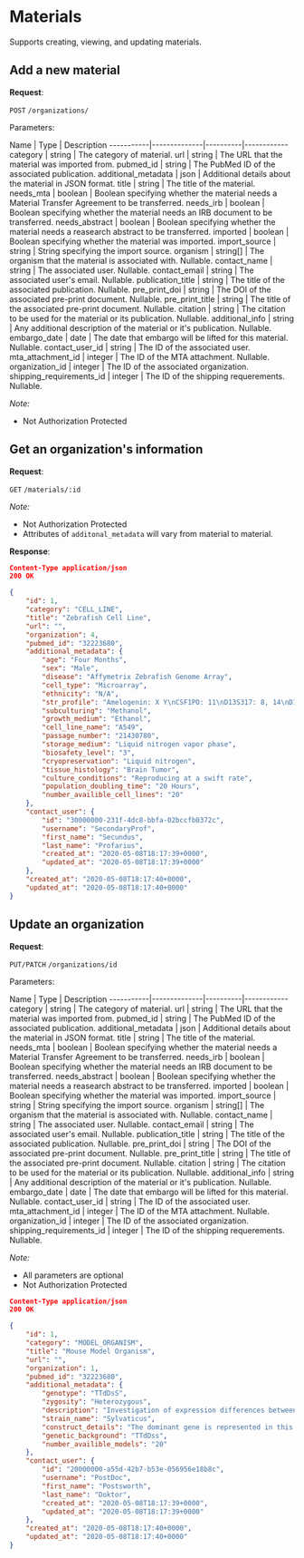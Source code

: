 # Materials
Supports creating, viewing, and updating materials.

## Add a new material

**Request**:

`POST` `/organizations/`

Parameters:

Name       | Type         |  Description
-----------|--------------|----------|------------
category                 | string    | The category of material.
url                      | string    | The URL that the material was imported from.
pubmed_id                | string    | The PubMed ID of the associated publication.
additional_metadata      | json      | Additional details about the material in JSON format.
title                    | string    | The title of the material.
needs_mta                | boolean   | Boolean specifying whether the material needs a Material Transfer Agreement to be transferred.
needs_irb                | boolean   | Boolean specifying whether the material needs an IRB document to be transferred.
needs_abstract           | boolean   | Boolean specifying whether the material needs a reasearch abstract to be transferred.
imported                 | boolean   | Boolean specifying whether the material was imported.
import_source            | string    | String specifying the import source.
organism                 | string[]  | The organism that the material is associated with. Nullable.
contact_name             | string    | The associated user. Nullable.
contact_email            | string    | The associated user's email. Nullable.
publication_title        | string    | The title of the associated publication. Nullable.
pre_print_doi            | string    | The DOI of the associated pre-print document. Nullable.
pre_print_title          | string    | The title of the associated pre-print document. Nullable.
citation                 | string    | The citation to be used for the material or its publication. Nullable.
additional_info          | string    | Any additional description of the material or it's publication. Nullable.
embargo_date             | date      | The date that embargo will be lifted for this material. Nullable.
contact_user_id          | string    | The ID of the associated user.
mta_attachment_id        | integer   | The ID of the MTA attachment. Nullable.
organization_id          | integer   | The ID of the associated organization.
shipping_requirements_id | integer   | The ID of the shipping requerements. Nullable.

*Note:*

- Not Authorization Protected

## Get an organization's information

**Request**:

`GET` `/materials/:id`

*Note:*

- Not Authorization Protected
- Attributes of ```additonal_metadata``` will vary from material to material.

**Response**:

```json
Content-Type application/json
200 OK

{
    "id": 1,
    "category": "CELL_LINE",
    "title": "Zebrafish Cell Line",
    "url": "",
    "organization": 4,
    "pubmed_id": "32223680",
    "additional_metadata": {
        "age": "Four Months",
        "sex": "Male",
        "disease": "Affymetrix Zebrafish Genome Array",
        "cell_type": "Microarray",
        "ethnicity": "N/A",
        "str_profile": "Amelogenin: X Y\nCSF1PO: 11\nD13S317: 8, 14\nD16S539: 9, 11\nD5S818: 11, 13\nD7S820: 10\nTH01: 6, 9.3\nTPOX: 9, 12\nvWA: 16, 17",
        "subculturing": "Methanol",
        "growth_medium": "Ethanol",
        "cell_line_name": "A549",
        "passage_number": "21430780",
        "storage_medium": "Liquid nitrogen vapor phase",
        "biosafety_level": "3",
        "cryopreservation": "Liquid nitrogen",
        "tissue_histology": "Brain Tumor",
        "culture_conditions": "Reproducing at a swift rate",
        "population_doubling_time": "20 Hours",
        "number_availible_cell_lines": "20"
    },
    "contact_user": {
        "id": "30000000-231f-4dc8-bbfa-02bccfb0372c",
        "username": "SecondaryProf",
        "first_name": "Secundus",
        "last_name": "Profarius",
        "created_at": "2020-05-08T18:17:39+0000",
        "updated_at": "2020-05-08T18:17:39+0000"
    },
    "created_at": "2020-05-08T18:17:40+0000",
    "updated_at": "2020-05-08T18:17:40+0000"
}
```

## Update an organization

**Request**:

`PUT/PATCH` `/organizations/id`

Parameters:

Name       | Type         |  Description
-----------|--------------|----------|------------
category                 | string    | The category of material.
url                      | string    | The URL that the material was imported from.
pubmed_id                | string    | The PubMed ID of the associated publication.
additional_metadata      | json      | Additional details about the material in JSON format.
title                    | string    | The title of the material.
needs_mta                | boolean   | Boolean specifying whether the material needs a Material Transfer Agreement to be transferred.
needs_irb                | boolean   | Boolean specifying whether the material needs an IRB document to be transferred.
needs_abstract           | boolean   | Boolean specifying whether the material needs a reasearch abstract to be transferred.
imported                 | boolean   | Boolean specifying whether the material was imported.
import_source            | string    | String specifying the import source.
organism                 | string[]  | The organism that the material is associated with. Nullable.
contact_name             | string    | The associated user. Nullable.
contact_email            | string    | The associated user's email. Nullable.
publication_title        | string    | The title of the associated publication. Nullable.
pre_print_doi            | string    | The DOI of the associated pre-print document. Nullable.
pre_print_title          | string    | The title of the associated pre-print document. Nullable.
citation                 | string    | The citation to be used for the material or its publication. Nullable.
additional_info          | string    | Any additional description of the material or it's publication. Nullable.
embargo_date             | date      | The date that embargo will be lifted for this material. Nullable.
contact_user_id          | string    | The ID of the associated user.
mta_attachment_id        | integer   | The ID of the MTA attachment. Nullable.
organization_id          | integer   | The ID of the associated organization.
shipping_requirements_id | integer   | The ID of the shipping requerements. Nullable.

*Note:*

- All parameters are optional
- Not Authorization Protected

```json
Content-Type application/json
200 OK

{
    "id": 1,
    "category": "MODEL_ORGANISM",
    "title": "Mouse Model Organism",
    "url": "",
    "organization": 1,
    "pubmed_id": "32223680",
    "additional_metadata": {
        "genotype": "TTdDsS",
        "zygosity": "Heterozygous",
        "description": "Investigation of expression differences between skin and melanomas from a house mouse.",
        "strain_name": "Sylvaticus",
        "construct_details": "The dominant gene is represented in this sample.",
        "genetic_background": "TTdDss",
        "number_availible_models": "20"
    },
    "contact_user": {
        "id": "20000000-a55d-42b7-b53e-056956e18b8c",
        "username": "PostDoc",
        "first_name": "Postsworth",
        "last_name": "Doktor",
        "created_at": "2020-05-08T18:17:39+0000",
        "updated_at": "2020-05-08T18:17:39+0000"
    },
    "created_at": "2020-05-08T18:17:40+0000",
    "updated_at": "2020-05-08T18:17:40+0000"
}
```
